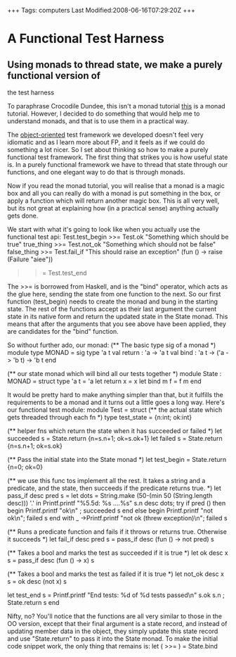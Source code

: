 +++
Tags: computers
Last Modified:2008-06-16T07:29:20Z
+++
# A Functional Test Harness

## Using monads to thread state, we make a purely functional version of
the test harness

To paraphrase Crocodile Dundee, this isn't a monad tutorial [this][5] is
a monad tutorial. However, I decided to do something that would help me
to understand monads, and that is to use them in a practical way.

The [object-oriented][6] test framework we developed doesn't feel very
idiomatic and as I learn more about FP, and it feels as if we could do
something a lot nicer. So I set about thinking so how to make a purely
functional test framework. The first thing that strikes you is how
useful state is. In a purely functional framework we have to thread
that state through our functions, and one elegant way to do that is
through monads.

Now if you read the monad tutorial, you will realise that a monad is a
magic box and all you can really do with a monad is put something in
the box, or apply a function which will return another magic box. This
is all very well, but its not great at explaining how (in a practical
sense) anything actually gets done.

We start with what it's going to look like when you actually use the
functional test api:
Test.test_begin >>=
Test.ok "Something which should be true" true_thing >>=
Test.not_ok "Something which should not be false" false_thing >>=
Test.fail_if "This should raise an exception" (fun () -> raise (Failure "aiee"))
>>=
Test.test_end

The >>= is borrowed from Haskell, and is the "bind" operator, which
acts as the glue here, sending the state from one function to the next.
So our first function (test_begin) needs to create the monad and bung
in the starting state. The rest of the functions accept as their last
argument the current state in its native form and return the updated
state in the State monad. This means that after the arguments that you
see above have been applied, they are candidates for the "bind"
function.

So without further ado, our monad:
(** The basic type sig of a monad *)
module type MONAD = sig
type 'a t
val return : 'a -> 'a t
val bind : 'a t -> ('a -> 'b t) -> 'b t
end

(** our state monad which will bind all our tests together *)
module State : MONAD = struct
type 'a t = 'a
let return x = x
let bind m f = f m
end

It would be pretty hard to make anything simpler than that, but it
fulfills the requirements to be a monad and it turns out a little goes
a long way. Here's our functional test module:
module Test = struct
(** the actual state which gets threaded through each fn *)
type test_state = {n:int; ok:int}

(** helper fns which return the state when it has succeeded or failed *)
let succeeded s = State.return {n=s.n+1; ok=s.ok+1}
let failed s = State.return {n=s.n+1; ok=s.ok}

(** Pass the initial state into the State monad *)
let test_begin = State.return {n=0; ok=0}

(** we use this func tos implement all the rest.  It takes a string and a
predicate, and the state, then succeeds if the predicate returns true. *)
let pass_if desc pred s =
let dots = String.make (50-(min 50 (String.length desc))) '.' in
Printf.printf "%5.5d: %s ....%s" s.n desc dots;
try
if pred () then
begin
Printf.printf "ok\n" ;
succeeded s
end
else
begin
Printf.printf "not ok\n";
failed s
end
with
_ ->Printf.printf "not ok (threw exception)\n";
failed s

(** Runs a predicate function and fails if it throws or
returns true.  Otherwise it succeeds *)
let fail_if desc pred s = pass_if desc (fun () -> not pred) s


(** Takes a bool and marks the test as succeeded if it is true *)
let ok desc x s = pass_if desc (fun () -> x) s

(** Takes a bool and marks the test as failed if it is true *)
let not_ok desc x s = ok desc (not x) s

let test_end s =
Printf.printf "End tests: %d of %d tests passed\n" s.ok s.n ;
State.return s
end

Nifty, no? You'll notice that the functions are all very similar to
those in the OO version, except that their final argument is a state
record, and instead of updating member data in the object, they simply
update this state record and use "State.return" to pass it into the
State monad. To make the initial code snippet work, the only thing that
remains is:
let ( >>= ) = State.bind

[1]: http://www.uncarved.com/articles/test_fun
[2]: http://www.uncarved.com/
[3]: http://www.uncarved.com/articles/contact
[4]: http://www.uncarved.com/login/
[5]: http://enfranchisedmind.com/blog/2007/08/06/a-monad-tutorial-for-ocaml/
[6]: http://www.uncarved.com/blog/testing_ocaml.mrk
[7]: http://www.uncarved.com/tags/computers
[8]: mailto:sean@uncarved.com
[9]: http://creativecommons.org/licenses/by-sa/4.0/
